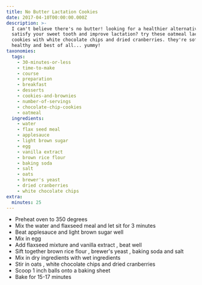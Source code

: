 ```yaml
---
title: No Butter Lactation Cookies
date: 2017-04-10T00:00:00.000Z
description: >-
  I can't believe there's no butter! looking for a healthier alternative to
  satisfy your sweet tooth and improve lactation? try these oatmeal lactation
  cookies with white chocolate chips and dried cranberries. they're soft,
  healthy and best of all... yummy!
taxonomies:
  tags:
    - 30-minutes-or-less
    - time-to-make
    - course
    - preparation
    - breakfast
    - desserts
    - cookies-and-brownies
    - number-of-servings
    - chocolate-chip-cookies
    - oatmeal
  ingredients:
    - water
    - flax seed meal
    - applesauce
    - light brown sugar
    - egg
    - vanilla extract
    - brown rice flour
    - baking soda
    - salt
    - oats
    - brewer's yeast
    - dried cranberries
    - white chocolate chips
extra:
  minutes: 25
---
```

 - Preheat oven to 350 degrees
 - Mix the water and flaxseed meal and let sit for 3 minutes
 - Beat applesauce and light brown sugar well
 - Mix in egg
 - Add flaxseed mixture and vanilla extract , beat well
 - Sift together brown rice flour , brewer's yeast , baking soda and salt
 - Mix in dry ingredients with wet ingredients
 - Stir in oats , white chocolate chips and dried cranberries
 - Scoop 1 inch balls onto a baking sheet
 - Bake for 15-17 minutes
